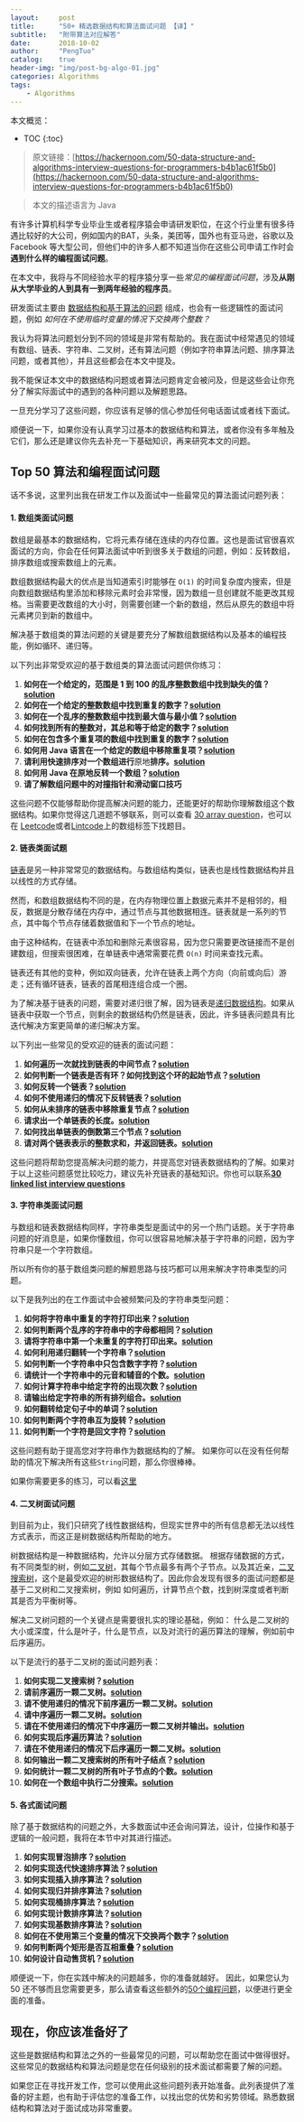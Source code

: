 ```yaml
---
layout:     post
title:      "50+ 精选数据结构和算法面试问题 【译】"
subtitle:   "附带算法对应解答"
date:       2018-10-02
author:     "PengTuo"
catalog:    true
header-img: "img/post-bg-algo-01.jpg"
categories: Algorithms
tags:
    - Algorithms
---
```

本文概览：
* TOC
{:toc}

> 原文链接：[https://hackernoon.com/50-data-structure-and-algorithms-interview-questions-for-programmers-b4b1ac61f5b0](https://hackernoon.com/50-data-structure-and-algorithms-interview-questions-for-programmers-b4b1ac61f5b0)
>

> 本文的描述语言为 Java


有许多计算机科学专业毕业生或者程序猿会申请研发职位，在这个行业里有很多待遇比较好的大公司，例如国内的BAT，头条，美团等，国外也有亚马逊，谷歌以及 Facebook 等大型公司，但他们中的许多人都不知道当你在这些公司申请工作时会**遇到什么样的编程面试问题**。

在本文中，我将与不同经验水平的程序猿分享一些*常见的编程面试问题*，涉及**从刚从大学毕业的人到具有一到两年经验的程序员**。

研发面试主要由 [数据结构和基于算法的问题](http://www.java67.com/2018/06/data-structure-and-algorithm-interview-questions-programmers.html) 组成，也会有一些逻辑性的面试问题，例如 *如何在不使用临时变量的情况下交换两个整数？*

我认为将算法问题划分到不同的领域是非常有帮助的。我在面试中经常遇见的领域有数组、链表、字符串、二叉树，还有算法问题（例如字符串算法问题、排序算法问题，或者其他），并且这些都会在本文中提及。

我不能保证本文中的数据结构问题或者算法问题肯定会被问及，但是这些会让你充分了解实际面试中的遇到的各种问题以及解题思路。

一旦充分学习了这些问题，你应该有足够的信心参加任何电话面试或者线下面试。

顺便说一下，如果你没有认真学习过基本的数据结构和算法，或者你没有多年触及它们，那么还是建议你先去补充一下基础知识，再来研究本文的问题。

## Top 50 算法和编程面试问题
话不多说，这里列出我在研发工作以及面试中一些最常见的算法面试问题列表：

#### 1. 数组类面试问题
数组是最基本的数据结构，它将元素存储在连续的内存位置。这也是面试官很喜欢面试的方向，你会在任何算法面试中听到很多关于数组的问题，例如：反转数组，排序数组或搜索数组上的元素。

数组数据结构最大的优点是当知道索引时能够在 `O(1)` 的时间复杂度内搜索，但是向数组数据结构里添加和移除元素时会非常慢，因为数组一旦创建就不能更改其规格。当需要更改数组的大小时，则需要创建一个新的数组，然后从原先的数组中将元素拷贝到新的数组中。

解决基于数组类的算法问题的关键是要充分了解数组数据结构以及基本的编程技能，例如循环、递归等。

以下列出非常受欢迎的基于数组类的算法面试问题供你练习：

1. **如何在一个给定的，范围是 1 到 100 的乱序整数数组中找到缺失的值？[solution](https://javarevisited.blogspot.com/2014/11/how-to-find-missing-number-on-integer-array-java.html)**
2. **如何在一个给定的整数数组中找到重复的数字？[solution](https://javarevisited.blogspot.com/2014/01/how-to-remove-duplicates-from-array-java-without-collection-API.html)**
3. **如何在一个乱序的整数数组中找到最大值与最小值？[solution](http://www.java67.com/2014/02/how-to-find-largest-and-smallest-number-array-in-java.html)**
4. **如何找到所有的整数对，其总和等于给定的数字？[solution](https://javarevisited.blogspot.com/2014/08/how-to-find-all-pairs-in-array-of-integers-whose-sum-equal-given-number-java.html)**
5. **如何在包含多个重复项的数组中找到重复的数字？[solution](https://javarevisited.blogspot.com/2014/03/3-ways-to-find-first-non-repeated-character-String-programming-problem.html)**
6. **如何用 Java 语言在一个给定的数组中移除重复项？[solution](https://javarevisited.blogspot.com/2014/01/how-to-remove-duplicates-from-array-java-without-collection-API.html)**
7. **请利用快速排序对一个数组进行**原地**排序。[solution](https://javarevisited.blogspot.com/2014/08/quicksort-sorting-algorithm-in-java-in-place-example.html)**
8. **如何用 Java 在原地反转一个数组？[solution](https://javarevisited.blogspot.com/2013/03/how-to-reverse-array-in-java-int-String-array-example.html)**
9. **请了解数组问题中的对撞指针和滑动窗口技巧**

这些问题不仅能够帮助你提高解决问题的能力，还能更好的帮助你理解数组这个数据结构。如果你觉得这几道题不够联系，则可以查看 [30 array question](https://javarevisited.blogspot.com/2015/06/top-20-array-interview-questions-and-answers.html)，也可以在 [Leetcode](https://leetcode.com/)或者[Lintcode](https://www.lintcode.com/)上的数组标签下找题目。

#### 2. 链表类面试题
[链表](http://www.java67.com/2017/06/5-difference-between-array-and-linked.html)是另一种非常常见的数据结构。与数组结构类似，链表也是线性数据结构并且以线性的方式存储。

然而，和数组数据结构不同的是，在内存物理位置上数据元素并不是相邻的，相反，数据是分散存储在内存中，通过节点与其他数据相连。链表就是一系列的节点，其中每个节点存储着数据值和下一个节点的地址。

由于这种结构，在链表中添加和删除元素很容易，因为您只需要更改链接而不是创建数组，但搜索很困难，在单链表中通常需要花费 `O(n)` 时间来查找元素。

链表还有其他的变种，例如双向链表，允许在链表上两个方向（向前或向后）游走；还有循环链表，链表的首尾相连组合成一个圈。

为了解决基于链表的问题，需要对递归很了解，因为链表是[递归数据结构](https://javarevisited.blogspot.com/2017/03/how-to-reverse-linked-list-in-java-using-iteration-and-recursion.html)。如果从链表中获取一个节点，则剩余的数据结构仍然是链表，因此，许多链表问题具有比迭代解决方案更简单的递归解决方案。

以下列出一些常见的受欢迎的链表的面试问题：

1. **如何遍历一次就找到链表的中间节点？[solution](https://javarevisited.blogspot.com/2012/12/how-to-find-middle-element-of-linked-list-one-pass.html)**
2. **如何判断一个链表是否有环？如何找到这个环的起始节点？[solution](https://javarevisited.blogspot.com/2013/05/find-if-linked-list-contains-loops-cycle-cyclic-circular-check.html)**
3. **如何反转一个链表？[solution](http://www.java67.com/2016/07/how-to-reverse-singly-linked-list-in-java-example.html)**
4. **如何不使用递归的情况下反转链表？[solution](https://javarevisited.blogspot.com/2017/03/how-to-reverse-linked-list-in-java-using-iteration-and-recursion.html)**
5. **如何从未排序的链表中移除重复节点？[solution](https://www.geeksforgeeks.org/remove-duplicates-from-an-unsorted-linked-list/)**
6. **请求出一个单链表的长度。[solution](https://javarevisited.blogspot.com/2016/05/how-do-you-find-length-of-singly-linked.html)**
7. **如何找出单链表的倒数第三个节点？[solution](https://javarevisited.blogspot.com/2016/07/how-to-find-3rd-element-from-end-in-linked-list-java.html)**
8. **请对两个链表表示的整数求和，并返回链表。[solution](https://www.geeksforgeeks.org/sum-of-two-linked-lists/)**

这些问题将帮助您提高解决问题的能力，并提高您对链表数据结构的了解。如果对于以上这些问题感觉比较吃力，建议先补充链表的基础知识。你也可以联系[**30 linked list interview questions**](http://javarevisited.blogspot.sg/2017/07/top-10-linked-list-coding-questions-and.html) 

#### 3. 字符串类面试问题
与数组和链表数据结构同样，字符串类型是面试中的另一个热门话题。关于字符串问题的好消息是，如果你懂数组，你可以很容易地解决基于字符串的问题，因为字符串只是一个字符数组。

所以所有你的基于数组类问题的解题思路与技巧都可以用来解决字符串类型的问题。

以下是我列出的在工作面试中会被频繁问及的字符串类型问题：

1. **如何将字符串中重复的字符打印出来？[solution](http://java67.blogspot.sg/2014/03/how-to-find-duplicate-characters-in-String-Java-program.html)**
2. **如何判断两个乱序的字符串中的字母都相同？[solution](https://javarevisited.blogspot.com/2013/03/Anagram-how-to-check-if-two-string-are-anagrams-example-tutorial.html)**
3. **请将字符串中第一个未重复的字符打印出来。[solution](https://javarevisited.blogspot.com/2014/03/3-ways-to-find-first-non-repeated-character-String-programming-problem.html)**
4. **如何利用递归翻转一个字符串？[solution](https://javarevisited.blogspot.com/2012/01/how-to-reverse-string-in-java-using.html)**
5. **如何判断一个字符串中只包含数字字符？[solution](https://javarevisited.blogspot.com/2012/10/regular-expression-example-in-java-to-check-String-number.html)**
6. **请统计一个字符串中的元音和辅音的个数。[solution](http://www.java67.com/2013/11/how-to-count-vowels-and-consonants-in-Java-String-word.html)**
7. **如何计算字符串中给定字符的出现次数？[solution](https://javarevisited.blogspot.com/2012/12/how-to-count-occurrence-of-character-in-String.html)**
8. **请输出给定字符串的所有排列组合。[solution](https://javarevisited.blogspot.com/2015/08/how-to-find-all-permutations-of-string-java-example.html)**
9. **如何翻转给定句子中的单词？[solution](http://www.java67.com/2015/06/how-to-reverse-words-in-string-java.html)**
10. **如何判断两个字符串互为旋转？[solution](http://www.java67.com/2017/07/string-rotation-in-java-write-program.html)**
11. **如何判断一个字符是回文字符？[solution](http://www.java67.com/2015/06/how-to-check-is-string-is-palindrome-in.html)**

这些问题有助于提高您对字符串作为数据结构的了解。 如果你可以在没有任何帮助的情况下解决所有这些`String`问题，那么你很棒棒。

如果你需要更多的练习，可以看[这里](http://javarevisited.blogspot.sg/2015/01/top-20-string-coding-interview-question-programming-interview.html)

#### 4. 二叉树面试问题
到目前为止，我们只研究了线性数据结构，但现实世界中的所有信息都无法以线性方式表示，而这正是树数据结构所帮助的地方。

树数据结构是一种数据结构，允许以分层方式存储数据。 根据存储数据的方式，有不同类型的树，例如[二叉树](https://javarevisited.blogspot.com/2016/07/binary-tree-preorder-traversal-in-java-using-recursion-iteration-example.html)，其每个节点最多有两个子节点。以及其近亲，[二叉搜索树](https://javarevisited.blogspot.com/2017/04/recursive-binary-search-algorithm-in-java-example.html)，这个是最受欢迎的树形数据结构了。因此你会发现有很多的面试问题都是基于二叉树和二叉搜索树，例如 如何遍历，计算节点个数，找到树深度或者判断其是否为平衡树等。

解决二叉树问题的一个关键点是需要很扎实的理论基础，例如： 什么是二叉树的大小或深度，什么是叶子，什么是节点，以及对流行的遍历算法的理解，例如前中后序遍历。

以下是流行的基于二叉树的面试问题列表：
1. **如何实现二叉搜索树？[solution](https://javarevisited.blogspot.com/2015/10/how-to-implement-binary-search-tree-in-java-example.html#axzz4wnEtnNB3)**
2. **请前序遍历一颗二叉树。[solution](https://javarevisited.blogspot.com/2016/07/binary-tree-preorder-traversal-in-java-using-recursion-iteration-example.html#axzz5ArdIFI7y)**
3. **请不使用递归的情况下前序遍历一颗二叉树。[solution](http://www.java67.com/2016/07/binary-tree-preorder-traversal-in-java-without-recursion.html)**
4. **请中序遍历一颗二叉树。[solution](http://www.java67.com/2016/08/binary-tree-inorder-traversal-in-java.html)**
5. **请在不使用递归的情况下中序遍历一颗二叉树并输出。[solution](http://www.java67.com/2016/08/binary-tree-inorder-traversal-in-java.html)**
6. **如何实现后序遍历算法？[solution](http://www.java67.com/2016/10/binary-tree-post-order-traversal-in.html)**
7. **请在不使用递归的情况下后序遍历一颗二叉树。[solution](http://www.java67.com/2017/05/binary-tree-post-order-traversal-in-java-without-recursion.html)**
8. **如何输出一颗二叉搜索树的所有叶子结点？[solution](http://www.java67.com/2016/09/how-to-print-all-leaf-nodes-of-binary-tree-in-java.html)**
9. **如何统计一颗二叉树的所有叶子节点的个数。[solution](https://javarevisited.blogspot.com/2016/12/how-to-count-number-of-leaf-nodes-in-java-recursive-iterative-algorithm.html)**
10. **如何在一个数组中执行二分搜索。[solution](https://javarevisited.blogspot.com/2015/10/how-to-implement-binary-search-tree-in-java-example.html#axzz4wnEtnNB3)**


#### 5. 各式面试问题
除了基于数据结构的问题之外，大多数面试中还会询问算法，设计，位操作和基于逻辑的一般问题，我将在本节中对其进行描述。

1. **如何实现冒泡排序？[solution](https://javarevisited.blogspot.com/2014/08/bubble-sort-algorithm-in-java-with.html#axzz5ArdIFI7y)**
2. **如何实现迭代快速排序算法？[solution](https://javarevisited.blogspot.com/2016/09/iterative-quicksort-example-in-java-without-recursion.html#axzz5ArdIFI7y)**
3. **如何实现插入排序算法？[solution](http://www.java67.com/2014/09/insertion-sort-in-java-with-example.html)**
4. **如何实现归并排序算法？[solution](http://www.java67.com/2018/03/mergesort-in-java-algorithm-example-and.html)**
5. **如何实现桶排序算法？[solution](https://javarevisited.blogspot.com/2017/01/bucket-sort-in-java-with-example.html)**
6. **如何实现计数排序算法？[solution](http://www.java67.com/2017/06/counting-sort-in-java-example.html)**
7. **如何实现基数排序算法？[solution](http://www.java67.com/2018/03/how-to-implement-radix-sort-in-java.html)**
8. **如何在不使用第三个变量的情况下交换两个数字？[solution](http://www.java67.com/2015/08/how-to-swap-two-integers-without-using.html)**
9. **如何判断两个矩形是否互相重叠？[solution](https://javarevisited.blogspot.com/2016/10/how-to-check-if-two-rectangle-overlap-in-java-algorithm.html)**
10. **如何设计自动售货机？[solution](https://javarevisited.blogspot.com/2016/06/design-vending-machine-in-java.html)**

顺便说一下，你在实践中解决的问题越多，你的准备就越好。 因此，如果您认为 50 还不够而且您需要更多，那么请查看这些额外的[50个编程问题](https://javarevisited.blogspot.com/2015/02/50-programmer-phone-interview-questions-answers.html)，以便进行更全面的准备。

## 现在，你应该准备好了
这些是数据结构和算法之外的一些最常见的问题，可以帮助您在面试中做得很好。这些常见的数据结构和算法问题是您在任何级别的技术面试都需要了解的问题。

如果您正在寻找开发工作，您可以使用此这些问题列表开始准备。此列表提供了准备的好主题，也有助于评估您的准备工作，以找出您的优势和劣势领域。熟悉数据结构和算法对于面试成功非常重要。


